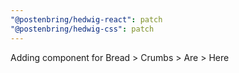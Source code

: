 ```yaml
---
"@postenbring/hedwig-react": patch
"@postenbring/hedwig-css": patch
---
```


Adding component for Bread > Crumbs > Are > Here
